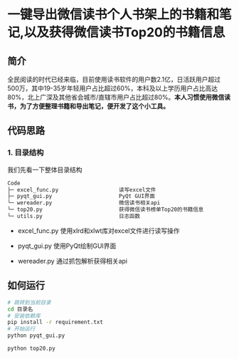 # 一键导出微信读书个人书架上的书籍和笔记,以及获得微信读书Top20的书籍信息

## 简介

全民阅读的时代已经来临，目前使用读书软件的用户数2.1亿，日活跃用户超过500万，其中19-35岁年轻用户占比超过60%，本科及以上学历用户占比高达80%，北上广深及其他省会城市/直辖市用户占比超过80%。**本人习惯使用微信读书，为了方便整理书籍和导出笔记，便开发了这个小工具。**

## 代码思路

### 1. 目录结构
我们先看一下整体目录结构

```bash
Code
├─ excel_func.py                   读写excel文件
├─ pyqt_gui.py                     PyQt GUI界面
└─ wereader.py                     微信读书相关api
└─ top20.py                        获得微信读书榜单Top20的书籍信息
└─ utils.py                        日志函数

```
- excel_func.py
使用xlrd和xlwt库对excel文件进行读写操作

- pyqt_gui.py
使用PyQt绘制GUI界面

- wereader.py
通过抓包解析获得相关api

## 如何运行

```bash
# 跳转到当前目录
cd 目录名
# 安装依赖库
pip install -r requirement.txt
# 开始运行
python pyqt_gui.py

python top20.py
```
